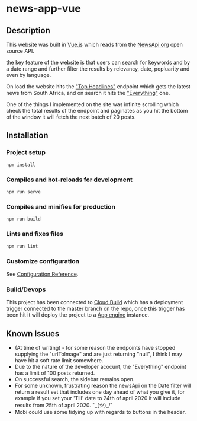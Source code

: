 # news-app-vue
## Description

This website was built in [Vue.js](https://vuejs.org/) which reads from the [NewsApi.org](https://newsapi.org/) open source API.

the key feature of the website is that users can search for keywords and by a date range and further filter the results by relevancy, date, popluarity and even by language.

On load the website hits the ["Top Headlines"](https://newsapi.org/docs/endpoints/top-headlines) endpoint which gets the latest news from South Africa, and on search it hits the ["Everything"](https://newsapi.org/docs/endpoints/everything) one.

One of the things I implemented on the site was infinite scrolling which check the total results of the endpoint and paginates as you hit the bottom of the window it will fetch the next batch of 20 posts.

## Installation

### Project setup
```
npm install
```

### Compiles and hot-reloads for development
```
npm run serve
```

### Compiles and minifies for production
```
npm run build
```

### Lints and fixes files
```
npm run lint
```
### Customize configuration
See [Configuration Reference](https://cli.vuejs.org/config/).

### Build/Devops 
This project has been connected to [Cloud Build](https://cloud.google.com/cloud-build) which has a deployment trigger connected to the master branch on the repo, once this trigger has been hit it will deploy the project to a [App engine](https://cloud.google.com/appengine) instance.

## Known Issues

* (At time of writing) - for some reason the endpoints have stopped supplying the "urlToImage" and are just returning "null", I think I may have hit a soft rate limit somewhere.
* Due to the nature of the developer acocunt, the "Everything" endpoint has a limit of 100 posts returned.
* On successful search, the sidebar remains open.
* For some unknown, frustrating reason the newsApi on the Date filter will return a result set that includes one day ahead of what you give it, for example if you set your 'Till' date to 24th of april 2020 it will include results from 25th of april 2020. ¯\_(ツ)_/¯
* Mobi could use some tidying up with regards to buttons in the header. 
